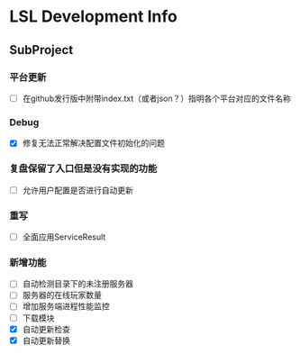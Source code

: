 ﻿# LSL Development Info

## SubProject

### 平台更新
 - [ ] 在github发行版中附带index.txt（或者json？）指明各个平台对应的文件名称

### Debug
 - [x] 修复无法正常解决配置文件初始化的问题

### 复盘保留了入口但是没有实现的功能
 - [ ] 允许用户配置是否进行自动更新

### 重写
 - [ ] 全面应用ServiceResult

### 新增功能
 - [ ] 自动检测目录下的未注册服务器
 - [ ] 服务器的在线玩家数量
 - [ ] 增加服务端进程性能监控
 - [ ] 下载模块
 - [x] 自动更新检查
 - [x] 自动更新替换
